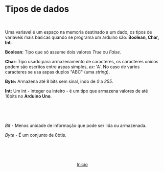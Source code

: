 # Tipos de dados
</br>

Uma variavel é um espaço na memoria destinado a um dado, os tipos de variaveis mais basicas quando se programa um arduino são: **Boolean, Char, Int**.

**Boolean:** Tipo que só assume dois valores *True* ou *False*.

**Char:** Tipo usado para armazenamento de caracteres, os caracteres unicos podem são escritos entre aspas simples, *ex:* 'A'. No caso de varios caracteres se usa aspas duplos "ABC" (uma *string*).

**Byte:** Armazena até 8 bits sem sinal, indo de *0* a *255*.

**Int:** Um int - integer ou inteiro - é um tipo que armazena valores de até 16bits no **Arduino Uno**.

</br></br></br>

*Bit* - Menos unidade de informação que pode ser lida ou armazenada.

*Byte* - É um conjunto de 8btis.

</br></br></br>

<p align="center">
<a href="https://github.com/kalNascimento/Arduino_para_iniciantes">Inicio</a>
</p>